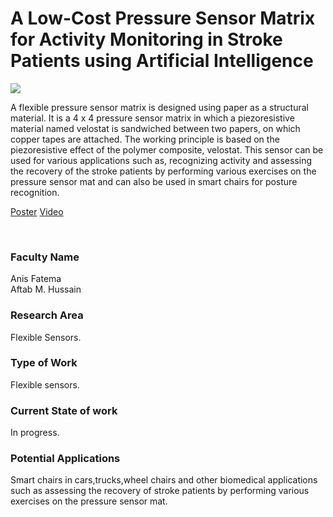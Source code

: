 # A Low-Cost Pressure Sensor Matrix for Activity Monitoring in Stroke Patients using Artificial Intelligence

![](https://i.imgur.com/54YiN3K.png)

A flexible pressure sensor matrix is designed using paper as a structural material. It is a 4 x 4 pressure sensor matrix in which a piezoresistive material named velostat is sandwiched between two papers, on which copper tapes are attached. The working principle is based on the piezoresistive effect of the polymer composite, velostat. This sensor can be used for various applications such as, recognizing activity and assessing the recovery of the stroke patients by performing various exercises on the pressure sensor mat and can also be used in smart chairs for posture recognition.

[Poster](01.%20A%20Low-Cost%20Pressure%20Sensor%20Matrix%20for%20Activity%20Monitoring%20in%20Stroke%20Patients%20using%20Artificial%20Intelligence.pdf)
[Video](https://youtu.be/BD6HWqjYnm0)

<br>


### Faculty Name

Anis Fatema<br>
Aftab M. Hussain


### Research Area

Flexible Sensors.


### Type of Work

Flexible sensors.


### Current State of work

In progress.


### Potential Applications

Smart chairs in cars,trucks,wheel chairs and other biomedical applications such as assessing the recovery of stroke patients by performing various exercises on the pressure sensor mat.
